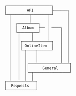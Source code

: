 

      ┌────────────────────┐
      │         API        ├──────┐
      └─┬────────┬───────┬─┘      │
        │        │       │        │
        │  ┌─────┴───┐   │        │
        │  │  Album  ├── │ ────┐  │
        │  └┬─────┬──┘   │     │  │
        │   │     │      │     │  │
        │   │┌────┴──────┴─┐   │  │
        │   ││ OnlineItem  │   │  │
        │   │└─┬────┬──────┘   │  │
        │   │  │    │          │  │
        │   │  │    │          │  │     
        │   │  │┌───┴──────────┴──┴┐
        │   │  ││      General     │  
        │   │  │└─┬────────────────┘
        │   │  │  │
      ┌─┴───┴──┴──┴─┐
      │  Requests   │
      └─────────────┘
